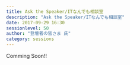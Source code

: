 ```yaml
---
title: Ask the Speaker/ITなんでも相談室
description: "Ask the Speaker/ITなんでも相談室"
date: 2017-09-29 16:30
sessionlevel: 50
author: "登壇者の皆さま 氏"
category: sessions
---
```

Comming Soon!!
